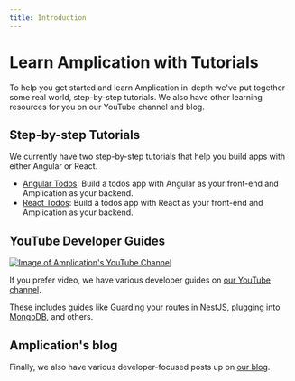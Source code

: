 ```yaml
---
title: Introduction
---
```


# Learn Amplication with Tutorials

To help you get started and learn Amplication in-depth we've put together some real world, step-by-step tutorials. We also have other learning resources for you on our YouTube channel and blog.

## Step-by-step Tutorials

We currently have two step-by-step tutorials that help you build apps with either Angular or React.

- [Angular Todos](/tutorials/angular-todos/): Build a todos app with Angular as your front-end and Amplication as your backend.
- [React Todos](/tutorials/react-todos/): Build a todos app with React as your front-end and Amplication as your backend.

## YouTube Developer Guides

[![Image of Amplication's YouTube Channel](./assets/amplication-youtube.png)](https://www.youtube.com/c/Amplicationcom)

If you prefer video, we have various developer guides on [our YouTube channel](https://www.youtube.com/c/Amplicationcom).

These includes guides like [Guarding your routes in NestJS](https://www.youtube.com/watch?v=nEkB3k0bJWc), [plugging into MongoDB](https://www.youtube.com/watch?v=4DYo6oJN8N4), and others.

## Amplication's blog

Finally, we also have various developer-focused posts up on [our blog](https://amplication.com/blog). 